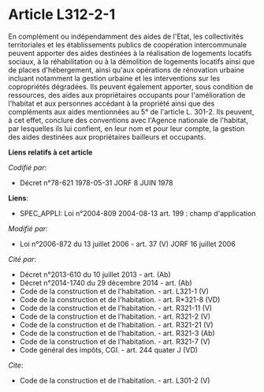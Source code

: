 # Article L312-2-1

En complément ou indépendamment des aides de l'Etat, les collectivités territoriales et les établissements publics de
coopération intercommunale peuvent apporter des aides destinées à la réalisation de logements locatifs sociaux, à la
réhabilitation ou à la démolition de logements locatifs ainsi que de places d'hébergement, ainsi qu'aux opérations de
rénovation urbaine incluant notamment la gestion urbaine et les interventions sur les copropriétés dégradées. Ils peuvent
également apporter, sous condition de ressources, des aides aux propriétaires occupants pour l'amélioration de l'habitat et
aux personnes accédant à la propriété ainsi que des compléments aux aides mentionnées au 5° de l'article L. 301-2. Ils
peuvent, à cet effet, conclure des conventions avec l'Agence nationale de l'habitat, par lesquelles ils lui confient, en leur
nom et pour leur compte, la gestion des aides destinées aux propriétaires bailleurs et occupants.

**Liens relatifs à cet article**

_Codifié par_:

  - Décret n°78-621 1978-05-31 JORF 8 JUIN 1978

**Liens**:

  - SPEC_APPLI: Loi n°2004-809 2004-08-13 art. 199 : champ d'application

_Modifié par_:

  - Loi n°2006-872 du 13 juillet 2006 - art. 37 (V) JORF 16 juillet 2006

_Cité par_:

  - Décret n°2013-610 du 10 juillet 2013 - art. (Ab)
  - Décret n°2014-1740 du 29 décembre 2014 - art. (Ab)
  - Code de la construction et de l'habitation. - art. L321-1 (V)
  - Code de la construction et de l'habitation. - art. R*321-8 (VD)
  - Code de la construction et de l'habitation. - art. R321-11 (V)
  - Code de la construction et de l'habitation. - art. R321-2 (V)
  - Code de la construction et de l'habitation. - art. R321-21 (V)
  - Code de la construction et de l'habitation. - art. R321-3 (Ab)
  - Code de la construction et de l'habitation. - art. R321-7 (V)
  - Code général des impôts, CGI. - art. 244 quater J (VD)

_Cite_:

  - Code de la construction et de l'habitation. - art. L301-2 (V)
